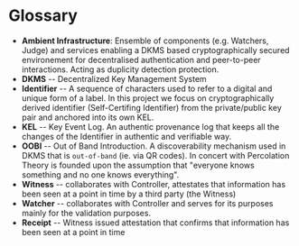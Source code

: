 # Glossary

- **Ambient Infrastructure**: Ensemble of components (e.g. Watchers, Judge) and services enabling a DKMS based cryptographically secured environement for decentralised authentication and peer-to-peer interactions. Acting as duplicity detection protection.
- **DKMS** -- Decentralized Key Management System
- **Identifier** -- A sequence of characters used to refer to a digital and unique form of a label. In this project we focus on cryptographically derived identifier (Self-Certifing Identifier) from the private/public key pair and anchored into its own KEL.
- **KEL** -- Key Event Log. An authentic provenance log that keeps all the changes of the Identifier in authentic and verifiable way.
- **OOBI** -- Out of Band Introduction. A discoverability mechanism used in DKMS that is `out-of-band` (ie. via QR codes). In concert with Percolation Theory is founded upon the assumption that "everyone knows something and no one knows everything".
- **Witness** -- collaborates with Controller, attestates that information has been seen at a point in time by a third party (the Witness)
- **Watcher** -- collaborates with Controller and serves for its purposes mainly for the validation purposes.
- **Receipt** -- Witness issued attestation that confirms that information has been seen at a point in time
